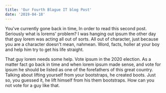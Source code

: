 ```yaml
---
title: 'Our Fourth Blague IT blog Post'
date: '2019-04-18'
---
```


You've currently gone back in time, In order to read this second post.
Seriously what is lorems' problem? I was hanging out ipsum the other day
that guy lorem was acting all out of sorts. All out of character, just because you are a character doesn't mean, nahmean. Word, facts, holler at your boy and help him try to get his life straight.

That guy lorem needs some help. Vote ipsum in the 2020 election. As a matter fact go back in time and when lorem ipsum made sense, and vote for ipsum
he should be listed as one of the forefathers of this great country.
Talking about lifting yourself from your bootstraps, he created boots.
Just so, you guessed it, he lift himself from his them bootstraps.
How can you not vote for a guy like that.
